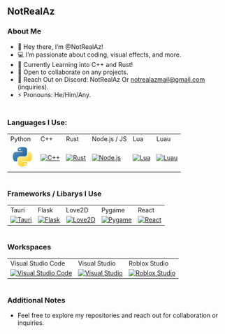 ## NotRealAz

### About Me
- 👋 Hey there, I’m @NotRealAz!
- 💻 I’m passionate about coding, visual effects, and more.
- 📘 Currently Learning into C++ and Rust!
- 👥 Open to collaborate on any projects.
- 📧 Reach Out on Discord: NotRealAz Or notrealazmail@gmail.com (inquiries).
- ⚡ Pronouns: He/Him/Any.
#
### Languages I Use:

<table>
  <tr>
    <td>Python</td>
    <td>C++</td>
    <td>Rust</td>
    <td>Node.js / JS</td>
    <td>Lua</td>
    <td>Luau</td>
  </tr>
  <tr>
    <td><a href="https://www.python.org/"><img src="https://github.com/devicons/devicon/blob/master/icons/python/python-original.svg" title="Python" alt="Python" width="55" height="55"/></a></td>
    <td><a href="https://en.wikipedia.org/wiki/C%2B%2B"><img src="https://upload.wikimedia.org/wikipedia/commons/thumb/1/18/ISO_C%2B%2B_Logo.svg/306px-ISO_C%2B%2B_Logo.svg.png" title="C++" alt="C++" width="55" height="60"/></a></td>
    <td><a href="https://www.rust-lang.org/"><img src="https://www.rust-lang.org/logos/rust-logo-512x512.png" title="Rust" alt="Rust" width="55" height="55"/></a></td>
    <td><a href="https://nodejs.org/en"><img src="https://upload.wikimedia.org/wikipedia/commons/d/d9/Node.js_logo.svg" title="Node.js" alt="Node.js" width="90" height="60"/></a></td>
    <td><a href="https://lua.org/"><img src="https://upload.wikimedia.org/wikipedia/commons/thumb/c/cf/Lua-Logo.svg/2048px-Lua-Logo.svg.png" title="Lua" alt="Lua" width="55" height="55"/></a></td>
    <td><a href="https://luau-lang.org/"><img src="https://devforum-uploads.s3.dualstack.us-east-2.amazonaws.com/uploads/original/4X/c/5/a/c5acf1685bdf34d1d721c0c5ec8fc3c4e8c80b03.png" title="Luau" alt="Luau" width="55" height="55"/></a></td>
  </tr>
</table>

#
### Frameworks / Libarys I Use
<table>
  <tr>
    <td>Tauri</td>
    <td>Flask</td>
    <td>Love2D</td>
    <td>Pygame</td>
    <td>React</td>
  </tr>
  <tr>
    <td><a href="https://tauri.app/"><img src="https://cdn.worldvectorlogo.com/logos/tauri-1.svg" title="Tauri" alt="Tauri" width="55" height="55"/></a></td>
    <td><a href="https://en.wikipedia.org/wiki/Flask_(web_framework)"><img src="https://encrypted-tbn0.gstatic.com/images?q=tbn:ANd9GcSQSMkat3wWKR6ke_PFliKlBbTEunnnjr5bMdva41vL8lAChIrHpQhhlQ_eZNyVuL9SIqs&usqp=CAU" title="Flask" alt="Flask" width="60" height="60"/></a></td>
    <td><a href="https://love2d.org/"><img src="https://upload.wikimedia.org/wikipedia/commons/thumb/8/8b/L%C3%96VE_app_icon_%280.10.1%29.svg/640px-L%C3%96VE_app_icon_%280.10.1%29.svg.png" title="Love2D" alt="Love2D" width="55" height="55"/></a></td>
    <td><a href="https://www.pygame.org/"> <img src="https://user-images.githubusercontent.com/46412508/170405943-e75458ec-6cb4-462e-91ba-43c861a3d6cf.png" title="Pygame" alt="Pygame" width=auto height="60"/></a></td>
    <td><a href="https://react.dev/"><img src="https://upload.wikimedia.org/wikipedia/commons/thumb/a/a7/React-icon.svg/512px-React-icon.svg.png" title="React" alt="React" width="60" height="55"/></a></td>
  </tr>
</table>

#
### Workspaces
<table>
  <tr>
    <td>Visual Studio Code</td>
    <td>Visual Studio</td>
    <td>Roblox Studio</td>
  </tr>
  <tr>
    <td><a href="https://code.visualstudio.com/"><img src="https://upload.wikimedia.org/wikipedia/commons/9/9a/Visual_Studio_Code_1.35_icon.svg" title="Visual Studio Code" alt="Visual Studio Code" width="125" height="55"/></a></td>
    <td><a href="https://visualstudio.microsoft.com/"><img src="https://visualstudio.microsoft.com/wp-content/uploads/2021/10/Product-Icon.svg" title="Visual Studio" alt="Visual Studio" width="90" height="55"/></a></td>
    <td><a href="https://code.visualstudio.com/"><img src="https://upload.wikimedia.org/wikipedia/commons/5/58/Roblox_Studio_logo_2021_present.svg" title="Roblox Studio" alt="Roblox Studio" width="100" height="55"/></a></td>
  </tr>
</table>

#

### Additional Notes
- Feel free to explore my repositories and reach out for collaboration or inquiries.
